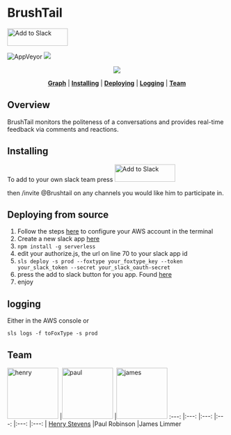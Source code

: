# BrushTail
<a href="https://slack.com/oauth/authorize?scope=incoming-webhook,commands,bot,mpim:read,mpim:write,im:read,im:write,reactions:write,reactions:read,channels:history,channels:read&client_id=2437318132.73174124819"><img alt="Add to Slack" height="40" width="139" src="https://platform.slack-edge.com/img/add_to_slack.png" srcset="https://platform.slack-edge.com/img/add_to_slack.png 1x, https://platform.slack-edge.com/img/add_to_slack@2x.png 2x" /></a>

![AppVeyor](https://img.shields.io/badge/serverless%3F-yes-green.svg)
[![](https://img.shields.io/badge/awesome%3F-yes-red.svg)][vote]

[travis]: https://travis-ci.org/b4b4r07/dotfiles
[license]: ./doc/LICENSE-MIT.txt
[platform]: ./doc/OS_X.md
[vote]: https://voting-badge.herokuapp.com/vote?url=https://github.com/b4b4r07/dotfiles
[doc]: ./etc/README.md
[bitdeli]: https://bitdeli.com/free
[dotfiles]: http://b4b4r07.com/dotfiles
<p align="center">
<a name="top" href="http://www.nextfaze.com"><img src="http://i.imgur.com/QPnD0FX.png"></a>
</p>

<p align="center">
<b><a href="https://drive.google.com/a/nextfaze.com/file/d/0B22Pt-mTDOHMZmpVUW9GdUtzZ1U/view?usp=sharing">Graph</a></b>
|
<b><a href="#installing">Installing</a></b>
|
<b><a href="#deploying">Deploying</a></b>
|
<b><a href="#logging">Logging</a></b>
|
<b><a href="#team">Team</a></b>
</p>

## Overview

BrushTail monitors the politeness of a conversations and provides real-time feedback via comments and reactions.

## Installing

To add to your own slack team press  <a href="https://slack.com/oauth/authorize?scope=incoming-webhook,commands,bot,mpim:read,mpim:write,im:read,im:write,reactions:write,reactions:read,channels:history,channels:read&client_id=2437318132.73174124819"><img alt="Add to Slack" height="40" width="139" src="https://platform.slack-edge.com/img/add_to_slack.png" srcset="https://platform.slack-edge.com/img/add_to_slack.png 1x, https://platform.slack-edge.com/img/add_to_slack@2x.png 2x" /></a>

then /invite @Brushtail on any channels you would like him to participate in.

## Deploying from source

1. Follow the steps [here](http://docs.aws.amazon.com/cli/latest/userguide/cli-chap-getting-started.html) to configure your AWS account in the terminal
2. Create a new slack app [here](https://api.slack.com/apps?new_app=1)
3. `npm install -g serverless`
4. edit your authorize.js, the url on line 70 to your slack app id
5. `sls deploy -s prod --foxtype your_foxtype_key --token your_slack_token --secret your_slack_oauth-secret`
6. press the add to slack button for you app. Found [here](https://api.slack.com/docs/slack-button)
7. enjoy
    
## logging

Either in the AWS console or

    sls logs -f toFoxType -s prod

## Team

[<img alt="henry" src="https://avatars3.githubusercontent.com/u/5061604?v=3&s=466" width="117">](https://github.com/henrystevens) |[<img alt="paul" src="https://pbs.twimg.com/profile_images/596420075818586112/2OL4JoPF.jpg" width="117">](https://www.google.com) |[<img alt="james" src="https://bitbucket-assetroot.s3.amazonaws.com/c/photos/2015/Jul/21/1981462265-5-sidewaiise-avatar.png" width="117">](https://www.google.com)
:---: |:---: |:---: |:---: |:---: |:---: |
[Henry Stevens](https://github.com/henrystevens) |Paul Robinson |James Limmer 
